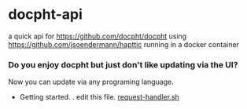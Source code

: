 # docpht-api
a quick api for https://github.com/docpht/docpht using https://github.com/jsoendermann/hapttic running in a  docker  container


### Do you enjoy docpht but just don't like updating via the UI?
Now you can update via any programing language. 


- Getting started. 
. edit this file. [request-handler.sh](https://github.com/Nllii/docpht-api/blob/main/api-volumes/hapttic/request-handler.sh)